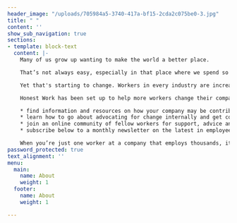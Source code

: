 ```yaml
---
header_image: "/uploads/705984a5-3740-417a-bf15-2cda2c075be0-3.jpg"
title: " "
content: ''
show_sub_navigation: true
sections:
- template: block-text
  content: |-
    Many of us grow up wanting to make the world a better place.

    That’s not always easy, especially in that place where we spend so much of our time: the workplace. It can be hard to find employers that live up to our values with so many companies contributing to global problems in some way, be it climate change, human rights abuses or aggressive tax avoidance. And so we feel we have little choice but to keep our head down and get on with things.

    Yet that's starting to change. Workers in every industry are increasingly coming together and pushing the companies they work for to do better. The last few years have seen **_\[LINK\]_** workers get their companies to commit to cutting their emissions, stop whitewashing the reputations of controversial clients, and stop stocking dangerous weapons in retailers.

    Honest Work has been set up to help more workers change their companies for the better. Here you can: \[**_LINKS\]_**

    * find information and resources on how your company may be contributing to global problems and what they can do to change
    * learn how to go about advocating for change internally and get colleagues on board
    * join an online community of fellow workers for support, advice and learning
    * subscribe below to a monthly newsletter on the latest in employee activism, with tips and opportunities to make a difference

    When you’re just one worker at a company that employs thousands, it can seem impossible to change things. But chances are you’re not alone, and by coming together you can make your company, your industry and the world a better place.
password_protected: true
text_alignment: ''
menu:
  main:
    name: About
    weight: 1
  footer:
    name: About
    weight: 1

---
```


